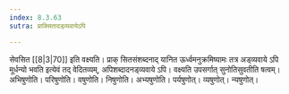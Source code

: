 ```yaml
---
index: 8.3.63
sutra: प्राक्सितादड्व्यवायेऽपि

---
```

सेवसित [[8|3|70]] इति वक्ष्यति। प्राक् सितसंशब्दनाद् यानित ऊर्ध्वमनुक्रमिष्यामः तत्र अड्व्यवाये ऽपि मूर्धन्यो भवति इत्येवं तद् वेदितव्यम्, अपिशब्दादनड्व्यवाये ऽपि। वक्ष्यति उपसर्गात् सुनोतिसुवतीति षत्वम्। अभिषुणोति। परिषुणोति। वषुणोति। निषुणोति। अभ्यषुणोति। पर्यषुणोत्। व्यषुणोत्। न्यषुणोत्।